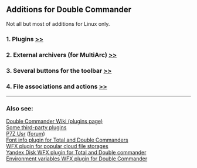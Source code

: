 Additions for Double Commander
------------------------------

Not all but most of additions for Linux only.

### 1. Plugins [>>](plugins.md)

### 2. External archivers (for MultiArc) [>>](multiarc.ini.md)

### 3. Several buttons for the toolbar [>>](buttons.md)

### 4. File associations and actions [>>](extassoc.xml.md)

---
### Also see:
[Double Commander Wiki (plugins page)](https://github.com/doublecmd/doublecmd/wiki/Plugins)<br>
[Some third-party plugins](https://github.com/doublecmd/plugins)<br>
[P7Z Usr](https://github.com/ikk00/p7z-usr) ([forum](https://doublecmd.sourceforge.io/forum/viewtopic.php?f=5&t=3339))<br>
[Font info plugin for Total and Double Commanders](https://github.com/danpla/wdx_fontinfo)<br>
[WFX plugin for popular cloud file storages](https://github.com/ivanenko/cloud_storage)<br>
[Yandex Disk WFX plugin for Total and Double commander](https://github.com/ivanenko/ydisk_commander)<br>
[Environment variables WFX plugin for Double Commander](https://github.com/ivanenko/env_vars_commander)
